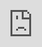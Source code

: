 <!-- .slide: data-background="#E6F7FF" -->

# QC4EO Use Cases <!-- .element: class="r-fit-text" -->

<!-- 
<table border="0" border-style="none">
    <tr>
        <td>
          <div>
            <img src="{{asset_folder}}/uc1.png" alt="Use case 1" width="400">
            <p>Hybrid Classifiers</p>
          </div>
        </td>
        <td>
          <div>
            <img src="{{asset_folder}}/uc2.png" alt="Use case 2" width="400">
            <p>Quantum hyperparameters tuning</p>
          </div>
        </td>
        <td>
          <div>
            <img src="{{asset_folder}}/uc3.png" alt="Use case 3" width="400">
            <p>Quantum recurrent neural networks</p>
          </div>
        </td>
    </tr>
    <tr>
        <td>
          <div>
            <img src="{{asset_folder}}/uc4.png" alt="Use case 4" width="400">
            <p>Quantum diffusion models</p>
          </div>
        </td>
        <td>
          <div>
            <img src="{{asset_folder}}/uc5.png" alt="Use case 5" width="400">
            <p>Quanvolutional Neural Networks</p>
          </div>    
        </td>  
        <td>
          <div>
            <img src="{{asset_folder}}/uc6.png" alt="Use case 6" width="400">
            <p>Quantum Graph Neural Networks</p>
          </div>
        </td>
    </tr>
</table>
---
-->

<!-- .slide: data-background-transition="slide" data-background="https://www.esa.int/var/esa/storage/images/esa_multimedia/images/2020/11/interior_of_ibm_s_quantum_computer/22347919-1-eng-GB/Interior_of_IBM_s_quantum_computer.jpg" -->

<font size="5" style="color: #1efafa">USE CASE I</font> <!-- .element: class="r-fit-text" -->

---

<section data-transition="none">

## Data source

<iframe style="position:fixed; top:0; left:0; bottom:0; right:0; width:100%; height:100%; border:none; margin:0; padding:0; overflow:hidden; z-index:999999;" src="https://www.youtube.com/embed/KcqxHWB2PaQ?si=Paa0CqPEWk7m9SUf" title="YouTube video player" frameborder="0" allow="accelerometer; autoplay; clipboard-write; encrypted-media; gyroscope; picture-in-picture; web-share" referrerpolicy="strict-origin-when-cross-origin" allowfullscreen></iframe>

</section>

<section data-transition="none">

SLIDE 1.2

</section>

<section data-transition="none">

SLIDE 1.3

</section>

---

<!-- .slide: data-background-transition="slide" data-background="https://www.esa.int/var/esa/storage/images/esa_multimedia/images/2020/11/interior_of_ibm_s_quantum_computer/22347919-1-eng-GB/Interior_of_IBM_s_quantum_computer.jpg" -->

<font size="5" style="color: #1efafa">USE CASE II</font> <!-- .element: class="r-fit-text" -->

---

<section data-transition="none">

SLIDE 2.1

</section>

<section data-transition="none">

SLIDE 2.2

</section>

<section data-transition="none">

SLIDE 2.3

</section>

---